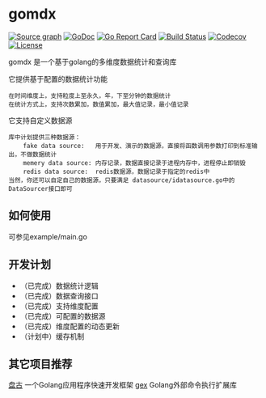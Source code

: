# gomdx

[![Source graph](https://sourcegraph.com/github.com/fangwei25/gomdx/-/badge.svg?style=flat-square)](https://sourcegraph.com/github.com/fangwei25/gomdx?badge)
[![GoDoc](http://img.shields.io/badge/go-documentation-blue.svg?style=flat-square)](https://pkg.go.dev/github.com/fangwei25/gomdx)
[![Go Report Card](https://goreportcard.com/badge/github.com/fangwei25/gomdx?style=flat-square)](https://goreportcard.com/report/github.com/fangwei25/gomdx)
[![Build Status](https://github.ruijc.com:20443/api/badges/fangwei25/gomdx/status.svg)](https://github.ruijc.com:20443/fangwei25/gomdx)
[![Codecov](https://img.shields.io/codecov/c/github/fangwei25/gomdx.svg?style=flat-square)](https://codecov.io/gh/fangwei25/gomdx)
[![License](https://img.shields.io/github/license/fangwei25/gomdx)](https://raw.githubusercontent.com/fangwei25/gomdx/master/LICENSE)

gomdx 是一个基于golang的多维度数据统计和查询库

它提供基于配置的数据统计功能

    在时间维度上，支持粒度上至永久，年，下至分钟的数据统计
    在统计方式上，支持次数累加，数值累加，最大值记录，最小值记录

它支持自定义数据源

    库中计划提供三种数据源：
        fake data source:   用于开发、演示的数据源，直接将函数调用参数打印到标准输出，不做数据统计
        memery data source: 内存记录，数据直接记录于进程内存中，进程停止即销毁
        redis data source:  redis数据源，数据记录于指定的redis中
    当然，你还可以自定自己的数据源，只要满足 datasource/idatasource.go中的DataSourcer接口即可

## 如何使用

可参见example/main.go

## 开发计划

+ （已完成）数据统计逻辑
+ （已完成）数据查询接口
+ （已完成）支持维度配置
+ （已完成）可配置的数据源
+ （已完成）维度配置的动态更新
+ （计划中）缓存机制

## 其它项目推荐
 
[盘古](https://github.com/pangum/pangu) 一个Golang应用程序快速开发框架
[gex](https://github.com/fangwei25/gomdx) Golang外部命令执行扩展库
